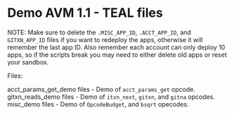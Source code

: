 # Demo AVM 1.1 - TEAL files

NOTE: Make sure to delete the `.MISC_APP_ID`, `.ACCT_APP_ID`, and
`GITXN_APP_ID` files if you want to redeploy the apps, otherwise it will
remember the last app ID. Also remember each account can only deploy 10 apps,
so if the scripts break you may need to either delete old apps or reset your
sandbox.

Files:

acct_params_get_demo files - Demo of `acct_params_get` opcode.
gitxn_reads_demo files - Demo of `itxn_next`, `gitxn`, and `gitna` opcodes.
misc_demo files - Demo of `OpcodeBudget`, and `bsqrt` opecodes.

